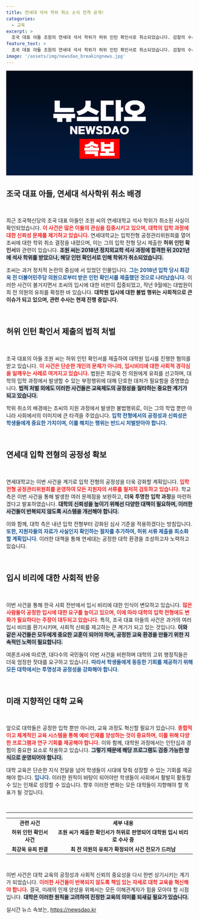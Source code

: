 ```yaml
---
title: 연세대 석사 학위 취소 소식 전격 공개!
categories:
  - 교육
excerpt: >
  조국 대표 아들 조원의 연세대 석사 학위가 허위 인턴 확인서로 취소되었습니다. 검찰의 수사가 진행 중인 이 사건의 전개에 이목이 집중되고 있습니다!
feature_text: >
  조국 대표 아들 조원의 연세대 석사 학위가 허위 인턴 확인서로 취소되었습니다. 검찰의 수사가 진행 중인 이 사건의 전개에 이목이 집중되고 있습니다!
image: '/assets/img/newsdao_breakingnews.jpg'
---
```


<p><img src="/assets/img/newsdao_breakingnews.jpg" alt="bookingtag 속보" /></p>

<h2 data-ke-size="size26">조국 대표 아들, 연세대 석사학위 취소 배경</h2>

<p data-ke-size="size16">&nbsp;</p>

<p>최근 조국혁신당의 조국 대표 아들인 조원 씨의 연세대학교 석사 학위가 취소된 사실이 확인되었습니다. <b><span style="color: #ee2323;">이 사건은 많은 이들의 관심을 집중시키고 있으며, 대학의 입학 과정에 대한 신뢰성 문제를 제기하고 있습니다.</span></b> 연세대학교는 입학전형 공정관리위원회를 열어 조씨에 대한 학위 취소 결정을 내렸으며, 이는 그의 입학 전형 당시 제출한 <b>허위 인턴 확인서</b>와 관련이 있습니다. <b><span style="background-color: #21538527;">조원 씨는 2018년 정치외교학 석사 과정에 합격한 뒤 2021년에 석사 학위를 받았으나, 해당 인턴 확인서로 인해 학위가 취소되었습니다.</span></b></p>

<p>조씨는 과거 정치적 논란의 중심에 서 있었던 인물입니다. <b><span style="color: #1a5490;">그는 2018년 입학 당시 최강욱 전 더불어민주당 의원으로부터 받은 인턴 확인서를 제출했던 것으로 나타났습니다.</span></b> 이러한 사건이 불거지면서 조씨의 입시에 대한 비판이 집중되었고, 작년 9월에는 대법원이 최 전 의원의 유죄를 확정한 바 있습니다. <b>대학원 입시에 대한 불법 행위는 사회적으로 큰 이슈가 되고 있으며, 관련 수사는 현재 진행 중입니다.</b></p>

<p data-ke-size="size16">&nbsp;</p>

<h2 data-ke-size="size26">허위 인턴 확인서 제출의 법적 처벌</h2>

<p data-ke-size="size16">&nbsp;</p>

<p>조국 대표의 아들 조원 씨는 허위 인턴 확인서를 제출하여 대학원 입시를 진행한 혐의를 받고 있습니다. <b><span style="color: #ee2323;">이 사건은 단순한 개인의 문제가 아니라, 입시비리에 대한 사회적 경각심을 일깨우는 사례로 여겨지고 있습니다.</span></b> 법원은 최강욱 전 의원에게 유죄를 선고하며, 대학의 입학 과정에서 발생할 수 있는 부정행위에 대해 단호한 대처가 필요함을 증명했습니다. <b><span style="background-color: #21538527;">법적 처벌 외에도 이러한 사건들은 교육제도의 공정성을 질타하는 중요한 계기가 되고 있습니다.</span></b></p>

<p>학위 취소의 배경에는 조씨의 지원 과정에서 발생한 불법행위로, 이는 그의 학업 뿐만 아니라 사회에서의 이미지에 큰 타격을 주었습니다. <b><span style="color: #1a5490;">입학 전형에서의 공정성과 신뢰성은 학생들에게 중요한 가치이며, 이를 해치는 행위는 반드시 처벌받아야 합니다.</span></b></p>

<p data-ke-size="size16">&nbsp;</p>

<h2 data-ke-size="size26">연세대 입학 전형의 공정성 확보</h2>

<p data-ke-size="size16">&nbsp;</p>

<p>연세대학교는 이번 사건을 계기로 입학 전형의 공정성을 더욱 강화할 계획입니다. <b><span style="color: #ee2323;">입학전형 공정관리위원회를 운영하여 모든 지원자의 서류를 철저히 검토하고 있습니다.</span></b> 학교 측은 이번 사건을 통해 발생한 여러 문제점을 보완하고, <b>더욱 투명한 입학 과정</b>을 마련하겠다고 발표하였습니다. <b><span style="background-color: #21538527;">대학의 신뢰성을 높이기 위해선 다양한 대책이 필요하며, 이러한 사건들이 반복되지 않도록 시스템을 개선해야 합니다.</span></b></p>

<p>이와 함께, 대학 측은 내년 입학 전형부터 강화된 심사 기준을 적용하겠다는 방침입니다. <b><span style="color: #1a5490;">또한, 지원자들의 자료가 사실인지 확인하는 절차를 추가하여, 허위 서류 제출을 최소화할 계획입니다.</span></b> 이러한 대책을 통해 연세대는 공정한 대학 환경을 조성하고자 노력하고 있습니다.</p>

<p data-ke-size="size16">&nbsp;</p>

<h2 data-ke-size="size26">입시 비리에 대한 사회적 반응</h2>

<p data-ke-size="size16">&nbsp;</p>

<p>이번 사건을 통해 한국 사회 전반에서 입시 비리에 대한 인식이 변모하고 있습니다. <b><span style="color: #ee2323;">많은 사람들이 공정한 입시에 대한 요구를 높이고 있으며, 이에 따라 대학의 입학 전형에도 변화가 필요하다는 주장이 대두되고 있습니다.</span></b> 특히, 조국 대표 아들의 사건은 과거의 여러 입시 비리를 환기시키며, 사회적 신뢰를 제고하는 큰 계기가 되고 있는 것입니다. <b><span style="background-color: #21538527;">이와 같은 사건들은 모두에게 중요한 교훈이 되어야 하며, 공정한 교육 환경을 만들기 위한 지속적인 노력이 필요합니다.</span></b></p>

<p>여론조사에 따르면, 대다수의 국민들이 이번 사건을 비판하며 대학의 고위 행정직들은 더욱 엄정한 잣대를 요구하고 있습니다. <b><span style="color: #1a5490;">따라서 학생들에게 동등한 기회를 제공하기 위해 모든 대학에서는 투명성과 공정성을 강화해야 합니다.</span></b></p>

<p data-ke-size="size16">&nbsp;</p>

<h2 data-ke-size="size26">미래 지향적인 대학 교육</h2>

<p data-ke-size="size16">&nbsp;</p>

<p>앞으로 대학들은 공정한 입학 뿐만 아니라, 교육 과정도 혁신할 필요가 있습니다. <b><span style="color: #ee2323;">종합적이고 체계적인 교육 시스템을 통해 예비 인재를 양성하는 것이 중요하며, 이를 위해 다양한 프로그램과 연구 기회를 제공해야 합니다.</span></b> 이와 함께, 대학원 과정에서는 인턴십과 경험이 중요한 요소로 작용하고 있습니다. <b><span style="background-color: #21538527;">그렇기 때문에 해당 프로그램도 검증 가능한 방식으로 운영되어야 합니다.</span></b></p>

<p>대학 교육은 단순한 지식 전달을 넘어 학생들이 시대에 맞춰 성장할 수 있는 기회를 제공해야 합니다. <b><span style="color: #1a5490;">입니다.</span></b> 이러한 원칙이 바탕이 되어야만 학생들이 사회에서 활발히 활동할 수 있는 인재로 성장할 수 있습니다. 향후 이러한 변화는 모든 대학들이 지향해야 할 목표가 될 것입니다.</p>

<p data-ke-size="size16">&nbsp;</p>

<hr />

<table>
<tr>
    <td style="text-align: center; height: 17px;"><b>관련 사건</b></td>
    <td style="text-align: center; height: 17px;"><b>세부 내용</b></td>
</tr>
<tr>
    <td style="text-align: center; height: 17px;"><b>허위 인턴 확인서 사건</b></td>
    <td style="text-align: center; height: 17px;"><b>조원 씨가 제출한 확인서가 허위로 판명되어 대학원 입시 비리로 수사 중</b></td>
</tr>
<tr>
    <td style="text-align: center; height: 17px;"><b>최강욱 유죄 판결</b></td>
    <td style="text-align: center; height: 17px;"><b>최 전 의원의 유죄가 확정되어 사건 전모가 드러남</b></td>
</tr>
</table>

<p data-ke-size="size16">&nbsp;</p>

<p>이번 사건은 대학 교육의 공정성과 사회적 신뢰의 중요성을 다시 한번 상기시키는 계기가 되었습니다. <b><span style="color: #ee2323;">이러한 사건들이 반복되지 않도록 책임 있는 자세로 대학 교육을 혁신해야 합니다.</span></b> 결국, 미래의 인재 양성을 위해서는 모든 이해관계자가 힘을 모아야 할 시점입니다. <b><span style="background-color: #21538527;">대학은 이러한 원칙을 고려하여 진정한 교육의 의미를 되새길 필요가 있습니다.</span></b></p>
실시간 뉴스 속보는, <a href="https://newsdao.kr" rel="dofollow">https://newsdao.kr</a>


